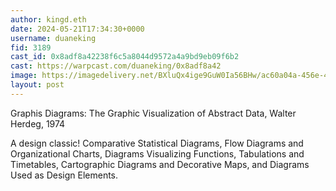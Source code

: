 ```yaml
---
author: kingd.eth
date: 2024-05-21T17:34:30+0000
username: duaneking
fid: 3189
cast_id: 0x8adf8a42238f6c5a8044d9572a4a9bd9eb09f6b2
cast: https://warpcast.com/duaneking/0x8adf8a42
image: https://imagedelivery.net/BXluQx4ige9GuW0Ia56BHw/ac60a04a-456e-4535-2d51-64b940763e00/original
layout: post
---
```

Graphis Diagrams: The Graphic Visualization of Abstract Data, Walter Herdeg, 1974  
  
A design classic! Comparative Statistical Diagrams, Flow Diagrams and Organizational Charts, Diagrams Visualizing Functions, Tabulations and Timetables, Cartographic Diagrams and Decorative Maps, and Diagrams Used as Design Elements.  

<img src='https://imagedelivery.net/BXluQx4ige9GuW0Ia56BHw/ac60a04a-456e-4535-2d51-64b940763e00/original' alt='' referrerpolicy='no-referrer'/>